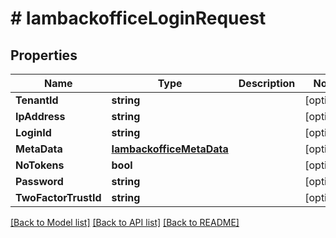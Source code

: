 # # IambackofficeLoginRequest


## Properties 


Name | Type | Description | Notes
------------ | ------------- | ------------- | -------------
**TenantId**| **string** |   | [optional]
**IpAddress**| **string** |   | [optional]
**LoginId**| **string** |   | [optional]
**MetaData**| [**IambackofficeMetaData**](IambackofficeMetaData.md) |   | [optional]
**NoTokens**| **bool** |   | [optional]
**Password**| **string** |   | [optional]
**TwoFactorTrustId**| **string** |   | [optional]


[[Back to Model list]](../../README.md#models) [[Back to API list]](../../README.md#endpoints) [[Back to README]](../../README.md)

